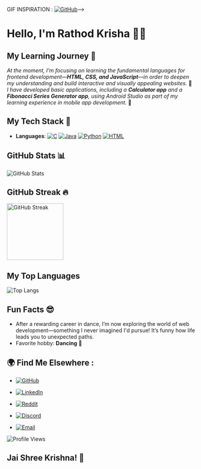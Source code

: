 <!-- You can also add any inspirational gifs
<p align = center>
<img src ="https://github.com/user-attachments/assets/ddf11499-5b48-4a60-b174-2579b5bde957" alt = "README_GIF" width = "500" /> 
<!--<img src ="https://www.bing.com/th/id/OGC.2c4dd7a30f05f672c1818182e99dcab0?pid=1.7&rurl=https%3a%2f%2fmedia2.giphy.com%2fmedia%2fl41Yh1olOKd1Tgbw4%2fgiphy.gif&ehk=hmxd2k9y4WQFloFtGX0E063O4qG8mDvZTJQh3l9zXFk%3d">-->
</p>

GIF INSPIRATION :  [![GitHub](https://img.shields.io/badge/-GitHub-181717?style=flat&logo=github&logoColor=white)](https://github.com/shreyassuresh)-->

# Hello, I'm Rathod Krisha 🙋‍♀️

## My Learning Journey 🚀
*At the moment, I’m focusing on learning the fundamental languages for frontend development—**HTML, CSS, and JavaScript**—in order to deepen my understanding and build interactive and visually appealing websites.* 🤖
<br>
*I have developed basic applications, including a **Calculator app** and a **Fibonacci Series Generator app**, using Android Studio as part of my learning experience in mobile app development.* 📱

## My Tech Stack 🔧
- **Languages**: [![C](https://img.shields.io/badge/-C-00599C?style=flat&logo=c&logoColor=white)](https://github.com/K-risha188)
  [![Java](https://img.shields.io/badge/-Java-007396?style=flat&logo=java&logoColor=white)](https://github.com/K-risha188)
 [![Python](https://img.shields.io/badge/-Python-3776AB?style=flat&logo=python&logoColor=white)](https://github.com/K-risha188)
  [![HTML](https://img.shields.io/badge/-HTML-E34F26?style=flat&logo=html5&logoColor=white)](https://github.com/K-risha188)

<!--- **Frameworks**: React, Node.js, Flask-->
<!--- **Databases**: MySQL, MongoDB-->

<!--## Projects I'm Proud Of 🏆
- **[Weather App](https://github.com/johndoe/weather-app)**: A weather forecast app using React and OpenWeather API 🌤️
- **[Todo List](https://github.com/johndoe/todo-list)**: A simple to-do app with authentication built with Node.js and MongoDB ✅
- **[Personal Portfolio](https://github.com/johndoe/portfolio)**: A personal portfolio built with HTML, CSS, and JavaScript 💼-->

<!--## Certifications 🏅
- **Full Stack Web Developer** - [freeCodeCamp](https://www.freecodecamp.org/certification/johndoe/full-stack)
- **AWS Certified Solutions Architect** - [AWS](https://aws.amazon.com/certification/)-->

## GitHub Stats 📊
![GitHub Stats](https://github-readme-stats.vercel.app/api?username=K-risha188&show_icons=true&theme=dark&count_private=true)

## GitHub Streak 🔥
<p>
  <a href="https://github.com/K-risha188">
    <img src="https://streak-stats.demolab.com?user=K-risha188&theme=dracula" alt="GitHub Streak" height="150"/>
  </a>


## My Top Languages
![Top Langs](https://github-readme-stats.vercel.app/api/top-langs/?username=K-risha188&layout=compact&theme=gruvbox&langs_count=7)

## Fun Facts 😎
- After a rewarding career in dance, I’m now exploring the world of web development—something I never imagined I'd pursue! It’s funny how life leads you to unexpected paths.
- Favorite hobby: **Dancing** 💃

## 🌍 Find Me Elsewhere :
- [![GitHub](https://img.shields.io/badge/-GitHub-181717?style=flat&logo=github&logoColor=white)](https://github.com/K-risha188)


- [![LinkedIn](https://img.shields.io/badge/LinkedIn--blue?style=social&logo=linkedin)](https://www.linkedin.com/in/krisha-rathod-82100121b/?lipi=urn%3Ali%3Apage%3Ad_flagship3_profile_view_base%3B4I%2F%2FD8f%2FRrSgUwkIKJrBjA%3D%3D) 
- [![Reddit](https://img.shields.io/badge/Reddit-FF4500?style=flat&logo=reddit&logoColor=white)](https://www.reddit.com/user/Kinetic_Bliss_) <!--New to Reddit-->
- [![Discord](https://img.shields.io/badge/Discord-7289DA?style=flat&logo=discord&logoColor=white)](https://discord.com/users/kinetic_bliss_) <!--New to Discord-->
- [![Email](https://img.shields.io/badge/Email-D14836?style=flat&logo=gmail&logoColor=white)](mailto:krisharathod1645@gmail.com)




  
<!--- [Say hi on Twitter](https://twitter.com/K-risha188)-->
![Profile Views](https://komarev.com/ghpvc/?username=K-risha188)

<!--
# Trophy
![GitHub Trophies](https://github-profile-trophy.vercel.app/?username=K-risha188)-->

## Jai Shree Krishna! 🙏


<!--**K-risha188/K-risha188** is a ✨ _special_ ✨ repository because its `README.md` (this file) appears on your GitHub profile.

Here are some ideas to get you started:

- 🔭 I’m currently working on ...
- 🌱 I’m currently learning ...
- 👯 I’m looking to collaborate on ...
- 🤔 I’m looking for help with ...
- 💬 Ask me about ...
- 📫 How to reach me: ...
- 😄 Pronouns: ...
- ⚡ Fun fact: ...
-->
